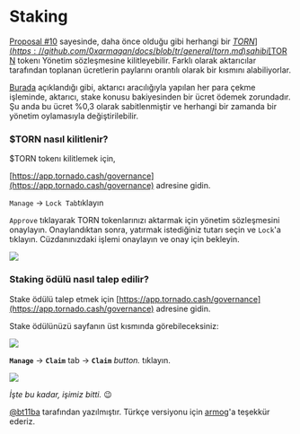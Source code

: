 # Staking

[Proposal #10](https://tornadocash.eth.link/governance/10) sayesinde, daha önce olduğu gibi herhangi bir [$TORN](https://github.com/0xarmagan/docs/blob/tr/general/torn.md) sahibi [$TORN](https://github.com/0xarmagan/docs/blob/tr/general/torn.md) tokenı Yönetim sözleşmesine kilitleyebilir. Farklı olarak aktarıcılar tarafından toplanan ücretlerin paylarını orantılı olarak bir kısmını alabiliyorlar.

[Burada](https://torn.community/t/proposal-relayer-registry-setting-parameters-after-audit/2134) açıklandığı gibi, aktarıcı aracılığıyla yapılan her para çekme işleminde, aktarıcı, stake konusu bakiyesinden bir ücret ödemek zorundadır. Şu anda bu ücret %0,3 olarak sabitlenmiştir ve herhangi bir zamanda bir yönetim oylamasıyla değiştirilebilir.

### $TORN nasıl kilitlenir?

$TORN tokenı kilitlemek için,

[https://app.tornado.cash/governance](https://app.tornado.cash/governance) adresine gidin.

`Manage` -> `Lock Tab`tıklayın

`Approve` tıklayarak TORN tokenlarınızı aktarmak için yönetim sözleşmesini onaylayın. Onaylandıktan sonra, yatırmak istediğiniz tutarı seçin ve `Lock`'a tıklayın. Cüzdanınızdaki işlemi onaylayın ve onay için bekleyin.

![](https://github.com/0xarmagan/docs/raw/tr/.gitbook/assets/c05e5a1813edad280544b627b24002dc8d5adcf2.png)

### Staking ödülü nasıl talep edilir?

Stake ödülü talep etmek için [https://app.tornado.cash/governance](https://app.tornado.cash/governance) adresine gidin.

Stake ödülünüzü sayfanın üst kısmında görebileceksiniz:

![](https://github.com/0xarmagan/docs/raw/tr/.gitbook/assets/head.png)

**`Manage`** -> **`Claim`** tab -> **`Claim`** _button._ tıklayın.

![](https://github.com/0xarmagan/docs/raw/tr/.gitbook/assets/claim%20\(1\).png)

_İşte bu kadar, işimiz bitti._ 😉

[@bt11ba](https://torn.community/u/bt11ba/) tarafından yazılmıştır. Türkçe versiyonu için [armog](https://twitter.com/armogedd0n)'a teşekkür ederiz.
